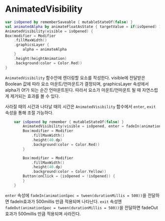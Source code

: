 # AnimatedVisibility

```kotlin
var isOpened by rememberSaveable { mutableStateOf(false) }
val animatedAlpha by animateFloatAsState { targetValue = if(isOpened) 1f else 0f }
AnimatedVisibility(visible = isOpened) {
Box(modifier = Modifier
	.fillMaxWidth()
	.graphicsLayer {
		alpha = animateAlpha
	}
	.height(heightAnimation)
	.background(color = Color.Red))
}
```

`AnimatedVisibility` 함수안에 렌더링할 요소를 작성한다.
visible에 전달받은 Boolean 값에 따라 요소 마운트/언마운트가 결정되며, graphicsLayer 속성에서 alpha가 0f가 되는 순간 언마운트된다. 따라서 요소가 마운트/언마운트 될 때 자연스럽게 제거되는 효과를 볼 수 있다.

사라질 때의 시간과 나타날 때의 시간은 `AnimatedVisibility` 함수에서 `enter`, `exit` 속성을 통해 조절 가능하다.

```kotlin
    var isOpened by remember { mutableStateOf(false) }
        AnimatedVisibility(visible = isOpened, enter = fadeIn(animationSpec = tween(500)), exit = fadeOut(animationSpec = tween(500))) {
        Box(modifier = Modifier
            .fillMaxWidth()
            .height(40.dp)
            .background(color = Color.Red))
        }

        Box(modifier = Modifier
            .fillMaxWidth()
            .height(40.dp)
            .background(color = Color.Yellow))
        Button(onClick = {isOpened = !isOpened}) {
        }
    }
```

`enter` 속성에 `fadeIn(animationSpec = tween(durationMillis = 500))`을 전달하면 fadeIn효과가 500millis 만큼 적용되며 나타난다.
`exit` 속성엔 `fadeOut(animationSpec = tween(durationMillis = 500))`을 전달하면 fadeOut 효과가 500millis 만큼 적용되며 사라진다.